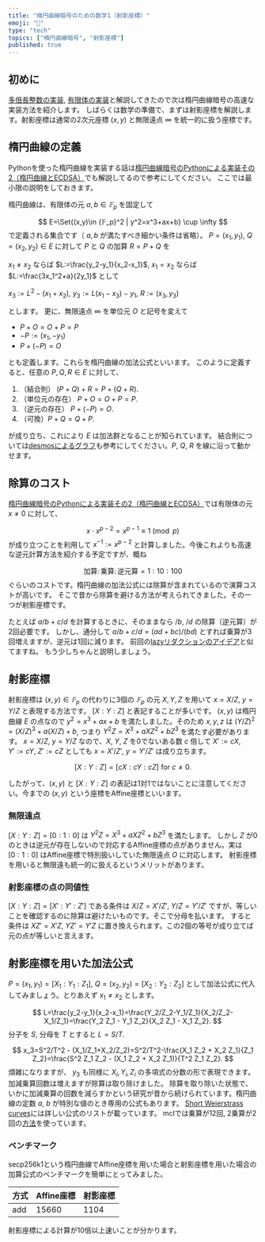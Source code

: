 ```yaml
---
title: "楕円曲線暗号のための数学1（射影座標）"
emoji: "🧮"
type: "tech"
topics: ["楕円曲線暗号", "射影座標"]
published: true
---
```

## 初めに
[多倍長整数の実装](https://zenn.dev/herumi/articles/bitint-01-cpp), [有限体の実装](https://zenn.dev/herumi/articles/finite-field-01-add)と解説してきたので次は楕円曲線暗号の高速な実装方法を紹介します。
しばらくは数学の準備で、まずは射影座標を解説します。射影座標は通常の2次元座標 $(x, y)$ と無限遠点 $\infty$ を統一的に扱う座標です。

## 楕円曲線の定義
Pythonを使った楕円曲線を実装する話は[楕円曲線暗号のPythonによる実装その2（楕円曲線とECDSA）](https://zenn.dev/herumi/articles/sd202203-ecc-2)でも解説してるので参考にしてください。
ここでは最小限の説明をしておきます。

楕円曲線は、有限体の元 $a, b \in  𝔽_p$ を固定して

$$
E=\Set{(x,y)\in {𝔽_p}^2 | y^2=x^3+ax+b} \cup \infty
$$
で定義される集合です（ $a, b$ が満たすべき細かい条件は省略）。
$P=(x_1,y_1)$, $Q=(x_2, y_2) \in E$ に対して $P$ と $Q$ の加算 $R=P+Q$ を

$x_1 \neq x_2$ ならば $L:=\frac{y_2-y_1}{x_2-x_1}$, $x_1 = x_2$ ならば $L:=\frac{3x_1^2+a}{2y_1}$ として

$x_3:=L^2-(x_1+x_2)$, $y_3:=L(x_1-x_3)-y_1$, $R:=(x_3, y_3)$

とします。
更に、無限遠点 $\infty$ を単位元 $O$ と記号を変えて

- $P+O=O+P=P$
- $-P:=(x_1,-y_1)$
- $P+(-P)=O$

とも定義します。これらを楕円曲線の加法公式といいます。
このように定義すると、任意の $P, Q, R \in E$ に対して、

1. （結合則） $(P+Q)+R=P+(Q+R)$.
2. （単位元の存在） $P+O=O+P=P$.
3. （逆元の存在） $P+(-P)=O$.
4. （可換）$P+Q=Q+P$.

が成り立ち、これにより $E$ は加法群となることが知られています。
結合則については[desmosによるグラフ](https://www.desmos.com/calculator/28wbmxtqiu?lang=ja)も参考にしてください。$P$, $Q$, $R$ を線に沿って動かせます。

## 除算のコスト
[楕円曲線暗号のPythonによる実装その2（楕円曲線とECDSA）](https://zenn.dev/herumi/articles/sd202203-ecc-2)では有限体の元 $x \neq 0$ に対して、

$$
x \cdot x^{p-2}=x^{p-1} \equiv 1 \pmod{p}
$$
が成り立つことを利用して $x^{-1}:=x^{p-2}$ と計算しました。今後これよりも高速な逆元計算方法を紹介する予定ですが、概ね

$$
\text{加算} \colon \text{乗算} \colon \text{逆元算} =1:10:100
$$
ぐらいのコストです。楕円曲線の加法公式には除算が含まれているので演算コストが高いです。
そこで昔から除算を避ける方法が考えられてきました。その一つが射影座標です。

たとえば $a/b + c/d$ を計算するときに、そのままなら $/b$, $/d$ の除算（逆元算）が2回必要です。
しかし、通分して $a/b+c/d=(ad+bc)/(bd)$ とすれば乗算が3回増えますが、逆元は1回に減ります。
前回の[lazyリダクションのアイデア](https://zenn.dev/herumi/articles/extended-field-2#lazy%E3%83%AA%E3%83%80%E3%82%AF%E3%82%B7%E3%83%A7%E3%83%B3%E3%81%AE%E3%82%A2%E3%82%A4%E3%83%87%E3%82%A2)と似てますね。
もう少しちゃんと説明しましょう。

## 射影座標
射影座標は $(x, y) \in 𝔽_p$ の代わりに3個の $𝔽_p$ の元 $X, Y, Z$ を用いて $x=X/Z$, $y=Y/Z$ と表現する方法です。 $[X:Y:Z]$ と表記することが多いです。
$(x, y)$ は楕円曲線 $E$ の点なので $y^2=x^3+ax+b$ を満たしました。そのため $x, y, z$ は $(Y/Z)^2=(X/Z)^3+a(X/Z)+b$, つまり $Y^2Z = X^3 + aX Z^2 + b Z^3$ を満たす必要があります。
$x=X/Z$, $y=Y/Z$ なので、$X$, $Y$, $Z$ を0でないある数 $c$ 倍して $X':=cX$, $Y':=cY$, $Z':=cZ$ としても $x=X'/Z'$, $y=Y'/Z'$ は成り立ちます。

$$
[X:Y:Z] = [cX:cY:cZ] \text{ for } c \neq 0.
$$

したがって、$(x, y)$ と $[X:Y:Z]$ の表記は1対1ではないことに注意してください。今までの $(x, y)$ という座標をAffine座標といいます。

### 無限遠点

$[X:Y:Z]=[0:1:0]$ は $Y^2 Z = X^3 + a X Z^2 + b Z^3$ を満たします。
しかし $Z$ が0のときは逆元が存在しないので対応するAffine座標の点がありません。実は $[0:1:0]$ はAffine座標で特別扱いしていた無限遠点 $O$ に対応します。
射影座標を用いると無限遠も統一的に扱えるというメリットがあります。

### 射影座標の点の同値性

$[X:Y:Z] = [X':Y':Z']$ である条件は $X/Z=X'/Z'$, $Y/Z=Y'/Z'$ ですが、等しいことを確認するのに除算は避けたいものです。そこで分母を払います。
すると条件は $X Z'=X'Z$, $YZ' = Y' Z$ に置き換えられます。この2個の等号が成り立てば元の点が等しいと言えます。


## 射影座標を用いた加法公式
$P=(x_1,y_1)=[X_1:Y_1:Z_1]$, $Q=(x_2,y_2)=[X_2:Y_2:Z_2]$ として加法公式に代入してみましょう。とりあえず $x_1 \neq x_2$ とします。


$$
L=\frac{y_2-y_1}{x_2-x_1}=\frac{Y_2/Z_2-Y_1/Z_1}{X_2/Z_2-X_1/Z_1}=\frac{Y_2 Z_1 - Y_1 Z_2}{X_2 Z_1 - X_1 Z_2}.
$$
分子を $S$, 分母を $T$ とすると $L=S/T$.

$$
x_3=S^2/T^2 - (X_1/Z_1+X_2/Z_2)=S^2/T^2-\frac{X_1 Z_2 + X_2 Z_1}{Z_1 Z_2}=\frac{S^2 Z_1 Z_2 - (X_1 Z_2 + X_2 Z_1)}{T^2 Z_1 Z_2}.
$$
煩雑になりますが、 $y_3$ も同様に $X_i, Y_i, Z_i$ の多項式の分数の形で表現できます。加減乗算回数は増えますが除算は取り除けました。
除算を取り除いた状態で、いかに加減乗算の回数を減らすかという研究が昔から続けられています。楕円曲線の定数 $a$, $b$ が特別な値のとき専用の公式もあります。
[Short Weierstrass curves](https://hyperelliptic.org/EFD/g1p/auto-shortw.html)には詳しい公式のリストが載っています。
mclでは乗算が12回, 2乗算が2回の[方法](https://github.com/herumi/mcl/blob/f1b89e84166b312bf2319b5e392de0439b6aa231/include/mcl/ec.hpp#L734)を使っています。

### ベンチマーク
secp256k1という楕円曲線でAffine座標を用いた場合と射影座標を用いた場合の加算公式のベンチマークを簡単にとってみました。

方式|Affine座標|射影座標
-|-|-
add|15660|1104

射影座標による計算が10倍以上速いことが分かります。
